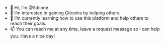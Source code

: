 - 👋 Hi, I’m @Sibione
- 👀 I’m interested in gaining Gitcoins by helping others.
- 🌱 I’m currently learning how to use this platform and help others to reach their goals.
- 📫 You can reach me at any time, leave a request message so I can help you. 
Have a nice day!

